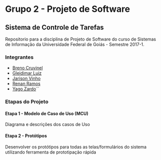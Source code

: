 # Grupo 2 - Projeto de Software
## Sistema de Controle de Tarefas 
Repositorio para a disciplina de Projeto de Software do curso de Sistemas de Informação da Universidade Federal de Goiás - Semestre 2017-1.
### Integrantes
* [Breno Cruvinel](https://github.com/breeeenoc) 
* [Gleidimar Luiz](https://github.com/zeewstyle)
* [Jarison Vinho](https://github.com/jarisonvinho)
* [Renan Ramos](https://github.com/vouks)
* [Yago Zardo](https://github.com/yagozardo)˙˙˙

### Etapas do Projeto
#### Etapa 1 - Modelo de Caso de Uso (MCU)
Diagrama e descrições dos casos de Uso

#### Etapa 2 - Protótipos
Desenvolver os protótipos para todas as telas/formulários do sistema utilizando ferramenta de prototipação rápida
